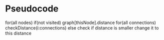 # Pseudocode
for(all nodes)
  if(not visited)
    graph[thisNode].distance
    for(all connections)
      checkDistance(i:connections)
  else
    check if distance is smaller change it to this distance